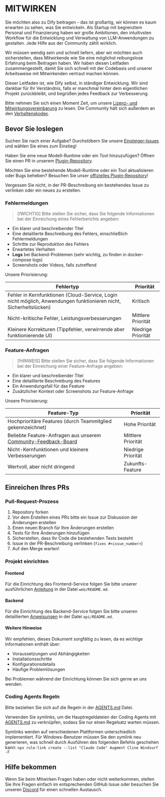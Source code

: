 # MITWIRKEN

Sie möchten also zu Dify beitragen - das ist großartig, wir können es kaum erwarten zu sehen, was Sie entwickeln. Als Startup mit begrenztem Personal und Finanzierung haben wir große Ambitionen, den intuitivsten Workflow für die Entwicklung und Verwaltung von LLM-Anwendungen zu gestalten. Jede Hilfe aus der Community zählt wirklich.

Wir müssen wendig sein und schnell liefern, aber wir möchten auch sicherstellen, dass Mitwirkende wie Sie eine möglichst reibungslose Erfahrung beim Beitragen haben. Wir haben diesen Leitfaden zusammengestellt, damit Sie sich schnell mit der Codebasis und unserer Arbeitsweise mit Mitwirkenden vertraut machen können.

Dieser Leitfaden ist, wie Dify selbst, in ständiger Entwicklung. Wir sind dankbar für Ihr Verständnis, falls er manchmal hinter dem eigentlichen Projekt zurückbleibt, und begrüßen jedes Feedback zur Verbesserung.

Bitte nehmen Sie sich einen Moment Zeit, um unsere [Lizenz- und Mitwirkungsvereinbarung](./LICENSE) zu lesen. Die Community hält sich außerdem an den [Verhaltenskodex](https://github.com/langgenius/.github/blob/main/CODE_OF_CONDUCT.md).

## Bevor Sie loslegen

Suchen Sie nach einer Aufgabe? Durchstöbern Sie unsere [Einsteiger-Issues](https://github.com/langgenius/dify/issues?q=is%3Aissue%20state%3Aopen%20label%3A%22good%20first%20issue%22) und wählen Sie eines zum Einstieg!

Haben Sie eine neue Modell-Runtime oder ein Tool hinzuzufügen? Öffnen Sie einen PR in unserem [Plugin-Repository](https://github.com/langgenius/dify-plugins).

Möchten Sie eine bestehende Modell-Runtime oder ein Tool aktualisieren oder Bugs beheben? Besuchen Sie unser [offizielles Plugin-Repository](https://github.com/langgenius/dify-official-plugins)!

Vergessen Sie nicht, in der PR-Beschreibung ein bestehendes Issue zu verlinken oder ein neues zu erstellen.

### Fehlermeldungen

> [!WICHTIG]
> Bitte stellen Sie sicher, dass Sie folgende Informationen bei der Einreichung eines Fehlerberichts angeben:

- Ein klarer und beschreibender Titel
- Eine detaillierte Beschreibung des Fehlers, einschließlich Fehlermeldungen
- Schritte zur Reproduktion des Fehlers
- Erwartetes Verhalten
- **Logs** bei Backend-Problemen (sehr wichtig, zu finden in docker-compose logs)
- Screenshots oder Videos, falls zutreffend

Unsere Priorisierung:

| Fehlertyp | Priorität |
| ------------------------------------------------------------ | --------------- |
| Fehler in Kernfunktionen (Cloud-Service, Login nicht möglich, Anwendungen funktionieren nicht, Sicherheitslücken) | Kritisch |
| Nicht-kritische Fehler, Leistungsverbesserungen | Mittlere Priorität |
| Kleinere Korrekturen (Tippfehler, verwirrende aber funktionierende UI) | Niedrige Priorität |

### Feature-Anfragen

> [!HINWEIS]
> Bitte stellen Sie sicher, dass Sie folgende Informationen bei der Einreichung einer Feature-Anfrage angeben:

- Ein klarer und beschreibender Titel
- Eine detaillierte Beschreibung des Features
- Ein Anwendungsfall für das Feature
- Zusätzlicher Kontext oder Screenshots zur Feature-Anfrage

Unsere Priorisierung:

| Feature-Typ | Priorität |
| ------------------------------------------------------------ | --------------- |
| Hochprioritäre Features (durch Teammitglied gekennzeichnet) | Hohe Priorität |
| Beliebte Feature-Anfragen aus unserem [Community-Feedback-Board](https://github.com/langgenius/dify/discussions/categories/feedbacks) | Mittlere Priorität |
| Nicht-Kernfunktionen und kleinere Verbesserungen | Niedrige Priorität |
| Wertvoll, aber nicht dringend | Zukunfts-Feature |

## Einreichen Ihres PRs

### Pull-Request-Prozess

1. Repository forken
1. Vor dem Erstellen eines PRs bitte ein Issue zur Diskussion der Änderungen erstellen
1. Einen neuen Branch für Ihre Änderungen erstellen
1. Tests für Ihre Änderungen hinzufügen
1. Sicherstellen, dass Ihr Code die bestehenden Tests besteht
1. Issue in der PR-Beschreibung verlinken (`fixes #<issue_number>`)
1. Auf den Merge warten!

### Projekt einrichten

#### Frontend

Für die Einrichtung des Frontend-Service folgen Sie bitte unserer ausführlichen [Anleitung](https://github.com/langgenius/dify/blob/main/web/README.md) in der Datei `web/README.md`.

#### Backend

Für die Einrichtung des Backend-Service folgen Sie bitte unseren detaillierten [Anweisungen](https://github.com/langgenius/dify/blob/main/api/README.md) in der Datei `api/README.md`.

#### Weitere Hinweise

Wir empfehlen, dieses Dokument sorgfältig zu lesen, da es wichtige Informationen enthält über:

- Voraussetzungen und Abhängigkeiten
- Installationsschritte
- Konfigurationsdetails
- Häufige Problemlösungen

Bei Problemen während der Einrichtung können Sie sich gerne an uns wenden.

### Coding Agents Regeln

Bitte beziehen Sie sich auf die Regeln in der [AGENTS.md](https://agents.md/) Datei.

Verwenden Sie symlinks, um die Hauptregeldateien der Coding Agents mit [AGENTS.md](https://agents.md/) zu verknüpfen, sodass Sie nur einen Regelsatz warten müssen.

Symlinks werden auf verschiedenen Plattformen unterschiedlich implementiert. Für Windows-Benutzer müssen Sie den symlink neu generieren, was schnell durch Ausführen des folgenden Befehls geschehen kann:
`npx rule-link create --list "Claude Code" Augment Cline Windsurf -F`

## Hilfe bekommen

Wenn Sie beim Mitwirken Fragen haben oder nicht weiterkommen, stellen Sie Ihre Fragen einfach im entsprechenden GitHub Issue oder besuchen Sie unseren [Discord](https://discord.gg/8Tpq4AcN9c) für einen schnellen Austausch.
